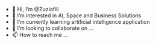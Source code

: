 - 👋 Hi, I’m @Zuziafili
- 👀 I’m interested in AI, Space and Business Solutions
- 🌱 I’m currently learning artificial intelligence application
- 💞️ I’m looking to collaborate on ...
- 📫 How to reach me ...

<!---
Zuziafili/Zuziafili is a ✨ special ✨ repository because its `README.md` (this file) appears on your GitHub profile.
You can click the Preview link to take a look at your changes.
--->
